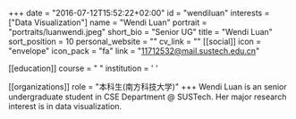 +++
date = "2016-07-12T15:52:22+02:00"
id = "wendiluan"
interests = ["Data Visualization"]
name = "Wendi Luan"
portrait = "portraits/luanwendi.jpeg"
short_bio = "Senior UG"
title = "Wendi Luan"
sort_position = 10
personal_website = ""
cv_link = ""
[[social]]
    icon = "envelope"
    icon_pack = "fa"
    link = "11712532@mail.sustech.edu.cn"

[[education]]
    course = " "
    institution = ' '

[[organizations]]
    role = "本科生(南方科技大学)"
+++
Wendi Luan is an senior undergraduate student in CSE Department @ SUSTech. Her major research interest is in data visualization.
